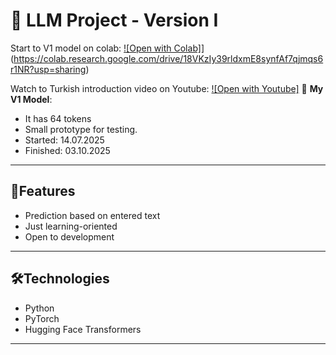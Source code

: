 # 🧠 LLM Project - Version I

 Start to V1 model on colab: 
 [![Open with Colab]](https://colab.research.google.com/assets/colab-badge.svg)](https://colab.research.google.com/drive/18VKzIy39rldxmE8synfAf7qjmqs6r1NR?usp=sharing)

 Watch to Turkish introduction video on Youtube:
 [![Open with Youtube]](https://youtu.be/AIG2jyND5PY?si=klzHCG8FDD_QEMw3)
📌 **My V1 Model**:  
- It has 64 tokens
- Small prototype for testing.
- Started: 14.07.2025
- Finished: 03.10.2025
  
---

## 🚀**Features**
- Prediction based on entered text
- Just learning-oriented 
- Open to development

---

## 🛠️**Technologies**
- Python 
- PyTorch
- Hugging Face Transformers 

---


